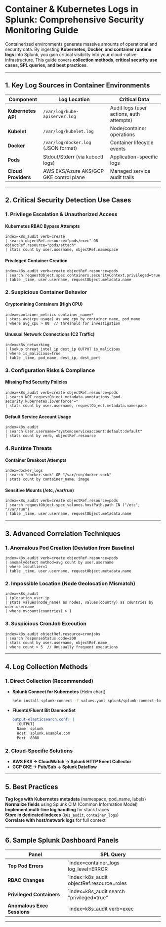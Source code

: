 # **Container & Kubernetes Logs in Splunk: Comprehensive Security Monitoring Guide**

Containerized environments generate massive amounts of operational and security data. By ingesting **Kubernetes, Docker, and container runtime logs** into Splunk, you gain critical visibility into your cloud-native infrastructure. This guide covers **collection methods, critical security use cases, SPL queries, and best practices**.

---

## **1. Key Log Sources in Container Environments**

| **Component**       | **Log Location**                          | **Critical Data**                          |
|---------------------|------------------------------------------|-------------------------------------------|
| **Kubernetes API**  | `/var/log/kube-apiserver.log`            | Audit logs (user actions, auth attempts)   |
| **Kubelet**         | `/var/log/kubelet.log`                   | Node/container operations                 |
| **Docker**          | `/var/log/docker.log` (JSON format)      | Container lifecycle events                |
| **Pods**            | Stdout/Stderr (via kubectl logs)         | Application-specific logs                 |
| **Cloud Providers** | AWS EKS/Azure AKS/GCP GKE control plane  | Managed service audit trails              |

---

## **2. Critical Security Detection Use Cases**

### **1. Privilege Escalation & Unauthorized Access**
#### **Kubernetes RBAC Bypass Attempts**
```splunk
index=k8s_audit verb=create 
| search objectRef.resource="pods/exec" OR objectRef.resource="pods/attach" 
| stats count by user.username, objectRef.namespace
```

#### **Privileged Container Creation**
```splunk
index=k8s_audit verb=create objectRef.resource=pods 
| search requestObject.spec.containers.securityContext.privileged=true 
| table _time, user.username, requestObject.metadata.name
```

### **2. Suspicious Container Behavior**
#### **Cryptomining Containers (High CPU)**
```splunk
index=container_metrics container_name=* 
| stats avg(cpu_usage) as avg_cpu by container_name, pod_name 
| where avg_cpu > 80  // Threshold for investigation
```

#### **Unusual Network Connections (C2 Traffic)**
```splunk
index=k8s_networking 
| lookup threat_intel_ip dest_ip OUTPUT is_malicious 
| where is_malicious=true 
| table _time, pod_name, dest_ip, dest_port
```

### **3. Configuration Risks & Compliance**
#### **Missing Pod Security Policies**
```splunk
index=k8s_audit verb=create objectRef.resource=pods 
| search NOT requestObject.metadata.annotations."pod-security.kubernetes.io/enforce"=* 
| stats count by user.username, requestObject.metadata.namespace
```

#### **Default Service Account Usage**
```splunk
index=k8s_audit 
| search user.username="system:serviceaccount:default:default" 
| stats count by verb, objectRef.resource
```

### **4. Runtime Threats**
#### **Container Breakout Attempts**
```splunk
index=docker_logs 
| search "docker.sock" OR "/var/run/docker.sock" 
| stats count by container_name, image
```

#### **Sensitive Mounts (/etc, /var/run)**
```splunk
index=k8s_audit verb=create objectRef.resource=pods 
| search requestObject.spec.volumes.hostPath.path IN ("/etc", "/var/run") 
| table _time, user.username, requestObject.metadata.name
```

---

## **3. Advanced Correlation Techniques**

### **1. Anomalous Pod Creation (Deviation from Baseline)**
```splunk
index=k8s_audit verb=create objectRef.resource=pods 
| anomalydetect method=avg count by user.username 
| where isoutlier=1 
| table _time, user.username, requestObject.metadata.name
```

### **2. Impossible Location (Node Geolocation Mismatch)**
```splunk
index=k8s_audit 
| iplocation user.ip 
| stats values(node_name) as nodes, values(country) as countries by user.username 
| where mvcount(countries) > 1
```

### **3. Suspicious CronJob Execution**
```splunk
index=k8s_audit objectRef.resource=cronjobs 
| search responseStatus.code=200 
| stats count by user.username, objectRef.name 
| where count > 5  // Unusually frequent executions
```

---

## **4. Log Collection Methods**

### **1. Direct Collection (Recommended)**
- **Splunk Connect for Kubernetes** (Helm chart)
  ```bash
  helm install splunk-connect -f values.yaml splunk/splunk-connect-for-kubernetes
  ```
- **Fluentd/Fluent Bit DaemonSet**
  ```yaml
  output-elasticsearch.conf: |
    [OUTPUT]
    Name  splunk
    Host  splunk.example.com
    Port  8088
  ```

### **2. Cloud-Specific Solutions**
- **AWS EKS → CloudWatch → Splunk HTTP Event Collector**
- **GCP GKE → Pub/Sub → Splunk Dataflow**

---

## **5. Best Practices**

 **Tag logs with Kubernetes metadata** (namespace, pod_name, labels)  
 **Normalize fields** using Splunk CIM (Common Information Model)  
 **Implement multi-line log handling** for stack traces  
 **Store in dedicated indexes** (`k8s_audit`, `container_logs`)  
 **Correlate with host/network logs** for full context  

---

## **6. Sample Splunk Dashboard Panels**

| **Panel**                     | **SPL Query**                          |
|-------------------------------|---------------------------------------|
| **Top Pod Errors**           | `index=container_logs log_level=ERROR | top pod_name` |
| **RBAC Changes**             | `index=k8s_audit objectRef.resource=roles | timechart count` |
| **Privileged Containers**    | `index=k8s_audit search "privileged=true" | stats count by namespace` |
| **Anomalous Exec Sessions**  | `index=k8s_audit verb=exec | anomalydetect count by user` |

---



